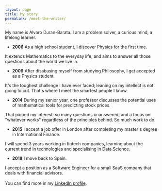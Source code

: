 ```yaml
---
layout: page
title: My story
permalink: /meet-the-writer/
---
```


My name is Alvaro Duran-Barata. I am a problem solver, a curious mind, a lifelong learner.

- __2006__ As a high school student, I discover Physics for the first time.

It extends Mathematics to the everyday life, and aims to answer all those questions about the world we live in.

- __2009__ After disabusing myself from studying Philosophy, I get accepted as a Physics student.

It's the toughest challenge I have ever faced; leaning on my intellect is not going to cut. That's where I meet the smartest people I know.

- __2014__ During my senior year, one professor discusses the potential uses of mathematical tools for predicting stock prices.

That piqued my interest: so many questions unanswered, and a focus on "whatever works" regardless of the principles behind. So much work to do.

- __2015__ I accept a job offer in London after completing my master's degree in International Finance.

I will spend 3 years working in fintech companies, learning about the current trend in technologies and specialising in Data Science.

- __2018__ I move back to Spain.

I accept a position as a Software Engineer for a small SaaS company that deals with financial advisors.
<br><br>
You can find more in my [LinkedIn profile](https://www.linkedin.com/in/alvaroduranbarata).

